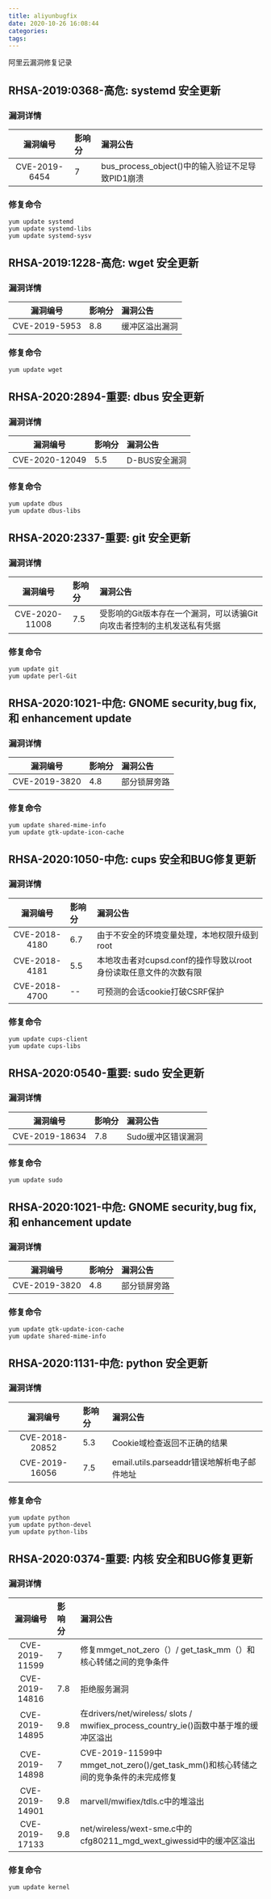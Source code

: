 ```yaml
---
title: aliyunbugfix
date: 2020-10-26 16:08:44
categories:
tags:
---
```

阿里云漏洞修复记录
<!-- more -->
## RHSA-2019:0368-高危: systemd 安全更新
### 漏洞详情
| 漏洞编号 | 影响分 | 漏洞公告 |
| :------: | :------ | :------ |
| CVE-2019-6454 | 7  | bus_process_object()中的输入验证不足导致PID1崩溃 |
### 修复命令
```shell
yum update systemd 
yum update systemd-libs 
yum update systemd-sysv 
```

## RHSA-2019:1228-高危: wget 安全更新
### 漏洞详情
| 漏洞编号 | 影响分 | 漏洞公告 |
| :------: | :------ | :------ |
| CVE-2019-5953 | 8.8  | 缓冲区溢出漏洞 |
### 修复命令
```shell
yum update wget
```

## RHSA-2020:2894-重要: dbus 安全更新
### 漏洞详情
| 漏洞编号 | 影响分 | 漏洞公告 |
| :------: | :------ | :------ |
| CVE-2020-12049 | 5.5  | D-BUS安全漏洞 |
### 修复命令
```shell
yum update dbus 
yum update dbus-libs 
```

## RHSA-2020:2337-重要: git 安全更新
### 漏洞详情
| 漏洞编号 | 影响分 | 漏洞公告 |
| :------: | :------ | :------ |
| CVE-2020-11008 | 7.5  | 受影响的Git版本存在一个漏洞，可以诱骗Git向攻击者控制的主机发送私有凭据 |
### 修复命令
```shell
yum update git 
yum update perl-Git 
```

## RHSA-2020:1021-中危: GNOME security,bug fix,和 enhancement update
### 漏洞详情
| 漏洞编号 | 影响分 | 漏洞公告 |
| :------: | :------ | :------ |
| CVE-2019-3820 | 4.8  | 部分锁屏旁路 |
### 修复命令
```shell
yum update shared-mime-info 
yum update gtk-update-icon-cache 
```

## RHSA-2020:1050-中危: cups 安全和BUG修复更新
### 漏洞详情
| 漏洞编号 | 影响分 | 漏洞公告 |
| :------: | :------ | :------ |
| CVE-2018-4180 | 6.7  | 由于不安全的环境变量处理，本地权限升级到root |
| CVE-2018-4181 | 5.5  | 本地攻击者对cupsd.conf的操作导致以root身份读取任意文件的次数有限 |
| CVE-2018-4700 | --  | 可预测的会话cookie打破CSRF保护 |
### 修复命令
```shell
yum update cups-client 
yum update cups-libs 
```

## RHSA-2020:0540-重要: sudo 安全更新
### 漏洞详情
| 漏洞编号 | 影响分 | 漏洞公告 |
| :------: | :------ | :------ |
| CVE-2019-18634 | 7.8  | Sudo缓冲区错误漏洞 |
### 修复命令
```shell
yum update sudo
```

## RHSA-2020:1021-中危: GNOME security,bug fix,和 enhancement update
### 漏洞详情
| 漏洞编号 | 影响分 | 漏洞公告 |
| :------: | :------ | :------ |
| CVE-2019-3820 | 4.8  | 部分锁屏旁路 |
### 修复命令
```shell
yum update gtk-update-icon-cache 
yum update shared-mime-info 
```

## RHSA-2020:1131-中危: python 安全更新
### 漏洞详情
| 漏洞编号 | 影响分 | 漏洞公告 |
| :------: | :------ | :------ |
| CVE-2018-20852 | 5.3  | Cookie域检查返回不正确的结果 |
| CVE-2019-16056 | 7.5  | email.utils.parseaddr错误地解析电子邮件地址 |
### 修复命令
```shell
yum update python 
yum update python-devel 
yum update python-libs 
```

## RHSA-2020:0374-重要: 内核 安全和BUG修复更新
### 漏洞详情
| 漏洞编号 | 影响分 | 漏洞公告 |
| :------: | :------ | :------ |
| CVE-2019-11599 | 7  | 修复mmget_not_zero（）/ get_task_mm（）和核心转储之间的竞争条件 |
| CVE-2019-14816 | 7.8  | 拒绝服务漏洞 |
| CVE-2019-14895 | 9.8  | 在drivers/net/wireless/ slots / mwifiex_process_country_ie()函数中基于堆的缓冲区溢出 |
| CVE-2019-14898 | 7  | CVE-2019-11599中mmget_not_zero()/get_task_mm()和核心转储之间的竞争条件的未完成修复 |
| CVE-2019-14901 | 9.8  | marvell/mwifiex/tdls.c中的堆溢出 |
| CVE-2019-17133 | 9.8  | net/wireless/wext-sme.c中的cfg80211_mgd_wext_giwessid中的缓冲区溢出 |
### 修复命令
```shell
yum update kernel
```